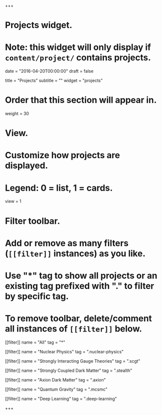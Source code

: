 +++
# Projects widget.
# Note: this widget will only display if `content/project/` contains projects.

date = "2016-04-20T00:00:00"
draft = false

title = "Projects"
subtitle = ""
widget = "projects"

# Order that this section will appear in.
weight = 30

# View.
# Customize how projects are displayed.
# Legend: 0 = list, 1 = cards.
view = 1

# Filter toolbar.
# Add or remove as many filters (`[[filter]]` instances) as you like.
# Use "*" tag to show all projects or an existing tag prefixed with "." to filter by specific tag.
# To remove toolbar, delete/comment all instances of `[[filter]]` below.
[[filter]]
  name = "All"
  tag = "*"

[[filter]]
  name = "Nuclear Physics"
  tag = ".nuclear-physics"

[[filter]]
  name = "Strongly Interacting Gauge Theories"
  tag = ".scgt"

[[filter]]
  name = "Strongly Coupled Dark Matter"
  tag = ".stealth"

[[filter]]
  name = "Axion Dark Matter"
  tag = ".axion"

[[filter]]
  name = "Quantum Gravity"
  tag = ".mcsmc"

[[filter]]
  name = "Deep Learning"
  tag = ".deep-learning"

+++
